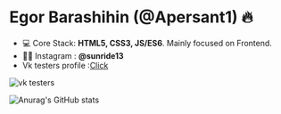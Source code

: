 <h1 align="left">Egor Barashihin (@Apersant1) 🔥</h1>


- 💻 Core Stack: **HTML5, CSS3, JS/ES6**. Mainly focused on Frontend.
- 👨‍💻  Instagram : **@sunride13**
-  Vk testers profile :<a href="https://vk.com/bugs?act=reporter&id=380076897">Click<a/>

![vk testers](https://browser.ru/v3/ok/img/check/icon-testers.svg)

![Anurag's GitHub stats](https://github-readme-stats.vercel.app/api?username=Apersant1&show_icons=true&theme=dark)


